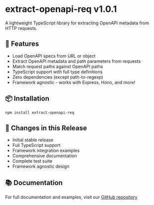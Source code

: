 # extract-openapi-req v1.0.1

A lightweight TypeScript library for extracting OpenAPI metadata from HTTP requests.

## 🚀 Features

- Load OpenAPI specs from URL or object
- Extract OpenAPI metadata and path parameters from requests
- Match request paths against OpenAPI paths
- TypeScript support with full type definitions
- Zero dependencies (except path-to-regexp)
- Framework agnostic - works with Express, Hono, and more!

## 📦 Installation

```bash
npm install extract-openapi-req
```

## 🔄 Changes in this Release

- Initial stable release
- Full TypeScript support
- Framework integration examples
- Comprehensive documentation
- Complete test suite
- Framework agnostic design

## 📚 Documentation

For full documentation and examples, visit our [GitHub repository](https://github.com/ahmedrowaihi/extract-openapi-req#readme)
